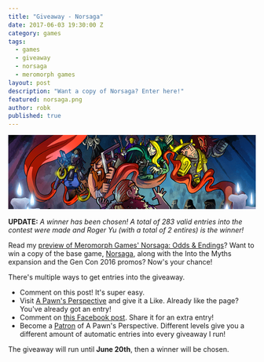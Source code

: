 ```yaml
---
title: "Giveaway - Norsaga"
date: 2017-06-03 19:30:00 Z
category: games
tags:
  - games
  - giveaway
  - norsaga
  - meromorph games
layout: post
description: "Want a copy of Norsaga? Enter here!"
featured: norsaga.png
author: robk
published: true
---
```


![Norsaga](/images/norsaga/banner.png)

**UPDATE:** *A winner has been chosen! A total of 283 valid entries into the contest were made and Roger Yu (with a total of 2 entires) is the winner!*

Read my [preview of Meromorph Games' Norsaga: Odds & Endings](http://pawnsperspective.com/Norsaga-Odds-and-Endings-Preview/)? Want to win a copy of the base game, [Norsaga](http://www.meromorphgames.com/norsaga/), along with the Into the Myths expansion and the Gen Con 2016 promos? Now's your chance!

There's multiple ways to get entries into the giveaway.

* Comment on this post! It's super easy.
* Visit [A Pawn's Perspective](http://facebook.com/pawnsperspective.com) and give it a Like. Already like the page? You've already got an entry!
* Comment on [this Facebook post](https://www.facebook.com/pawnsperspective/posts/477426509264634). Share it for an extra entry!
* Become a [Patron](https://www.patreon.com/pawnsperspective) of A Pawn's Perspective. Different levels give you a different amount of automatic entries into every giveaway I run!

The giveaway will run until **June 20th**, then a winner will be chosen.
